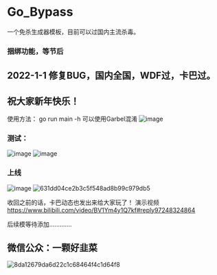 # Go_Bypass
一个免杀生成器模板，目前可以过国内主流杀毒。
### 捆绑功能，等节后
## 2022-1-1 修复BUG，国内全国，WDF过，卡巴过。
## 祝大家新年快乐！
使用方法：
go run main -h
可以使用Garbel混淆
![image](https://user-images.githubusercontent.com/82130343/147438586-2ec0c4d5-2e8b-4689-a203-1236afc44f2e.png)

### 测试：
![image](https://user-images.githubusercontent.com/82130343/147844223-17b1f5dd-73a8-40c4-9c5e-24526bfb7235.png)
![image](https://user-images.githubusercontent.com/82130343/147844227-47d46c2b-0a63-4c39-97ff-c65d7c33b764.png)
### 上线
![image](https://user-images.githubusercontent.com/82130343/147844234-3580502d-ed13-4be9-89e9-2fb4ad7e0b5f.png)
![631dd04ce2b3c5f548ad8b99c979db5](https://user-images.githubusercontent.com/82130343/147847431-cd4cfb42-ca9b-4a05-aca3-1ab0f2d80eea.png)

收回之前的话，卡巴动态也发出来给大家玩了！
演示视频
https://www.bilibili.com/video/BV1Ym4y1Q7kf#reply97248324864

后续模等待添加.............
## 微信公众：一颗好韭菜
![8da12679da6d22c1c68464f4c1d64f8](https://user-images.githubusercontent.com/82130343/147440529-e6efd14d-6d2b-4161-9e9e-3543877539cb.jpg)
